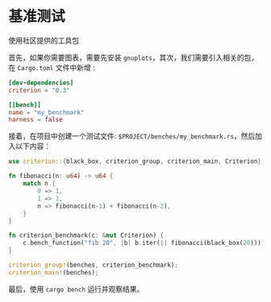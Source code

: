 # 基准测试

使用社区提供的工具包



首先，如果你需要图表，需要先安装 `gnuplots`，其次，我们需要引入相关的包，在 `Cargo.toml` 文件中新增 :

```toml
[dev-dependencies]
criterion = "0.3"

[[bench]]
name = "my_benchmark"
harness = false
```



接着，在项目中创建一个测试文件: `$PROJECT/benches/my_benchmark.rs`，然后加入以下内容：

```rust
use criterion::{black_box, criterion_group, criterion_main, Criterion};

fn fibonacci(n: u64) -> u64 {
    match n {
        0 => 1,
        1 => 1,
        n => fibonacci(n-1) + fibonacci(n-2),
    }
}

fn criterion_benchmark(c: &mut Criterion) {
    c.bench_function("fib 20", |b| b.iter(|| fibonacci(black_box(20))));
}

criterion_group!(benches, criterion_benchmark);
criterion_main!(benches);
```



最后，使用 `cargo bench` 运行并观察结果。